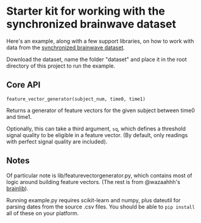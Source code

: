 # Starter kit for working with the synchronized brainwave dataset

Here's an example, along with a few support libraries, on how to work with data from the [synchronized brainwave dataset](http://biosense.berkeley.edu/indra_mids_5_15_dlpage/).

Download the dataset, name the folder "dataset" and place it in the root directory of this project to run the example.

## Core API

`feature_vector_generator(subject_num, time0, time1)`

Returns a generator of feature vectors for the given subject between time0 and time1.

Optionally, this can take a third argument, `sq`, which defines a threshold signal quality to be eligible in a feature vector. (By default, only readings with perfect signal quality are included).

## Notes

Of particular note is lib/featurevectorgenerator.py, which contains most of logic around building feature vectors. (The rest is from @wazaahhh's [brainlib](https://github.com/wazaahhh/brainlib)).

Running example.py requires scikit-learn and numpy, plus dateutil for parsing dates from the source .csv files. You should be able to `pip install` all of these on your platform.
